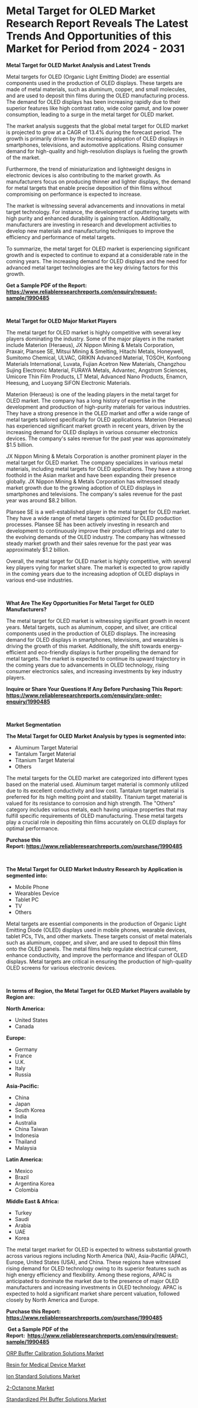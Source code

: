 <p><h1>Metal Target for OLED Market Research Report Reveals The Latest Trends And Opportunities of this Market for Period from 2024 - 2031</h1></p><p><strong>Metal Target for OLED Market Analysis and Latest Trends</strong></p>
<p><p>Metal targets for OLED (Organic Light Emitting Diode) are essential components used in the production of OLED displays. These targets are made of metal materials, such as aluminum, copper, and small molecules, and are used to deposit thin films during the OLED manufacturing process. The demand for OLED displays has been increasing rapidly due to their superior features like high contrast ratio, wide color gamut, and low power consumption, leading to a surge in the metal target for OLED market.</p><p>The market analysis suggests that the global metal target for OLED market is projected to grow at a CAGR of 13.4% during the forecast period. The growth is primarily driven by the increasing adoption of OLED displays in smartphones, televisions, and automotive applications. Rising consumer demand for high-quality and high-resolution displays is fueling the growth of the market.</p><p>Furthermore, the trend of miniaturization and lightweight designs in electronic devices is also contributing to the market growth. As manufacturers focus on producing thinner and lighter displays, the demand for metal targets that enable precise deposition of thin films without compromising on performance is expected to increase.</p><p>The market is witnessing several advancements and innovations in metal target technology. For instance, the development of sputtering targets with high purity and enhanced durability is gaining traction. Additionally, manufacturers are investing in research and development activities to develop new materials and manufacturing techniques to improve the efficiency and performance of metal targets.</p><p>To summarize, the metal target for OLED market is experiencing significant growth and is expected to continue to expand at a considerable rate in the coming years. The increasing demand for OLED displays and the need for advanced metal target technologies are the key driving factors for this growth.</p></p>
<p><strong>Get a Sample PDF of the Report:&nbsp; <a href="https://www.reliableresearchreports.com/enquiry/request-sample/1990485">https://www.reliableresearchreports.com/enquiry/request-sample/1990485</a></strong></p>
<p>&nbsp;</p>
<p><strong>Metal Target for OLED Major Market Players</strong></p>
<p><p>The metal target for OLED market is highly competitive with several key players dominating the industry. Some of the major players in the market include Materion (Heraeus), JX Nippon Mining & Metals Corporation, Praxair, Plansee SE, Mitsui Mining & Smelting, Hitachi Metals, Honeywell, Sumitomo Chemical, ULVAC, GRIKIN Advanced Material, TOSOH, Konfoong Materials International, Luvata, Fujian Acetron New Materials, Changzhou Sujing Electronic Material, FURAYA Metals, Advantec, Angstrom Sciences, Umicore Thin Film Products, LT Metal, Advanced Nano Products, Enamcn, Heesung, and Luoyang SiFON Electronic Materials.</p><p>Materion (Heraeus) is one of the leading players in the metal target for OLED market. The company has a long history of expertise in the development and production of high-purity materials for various industries. They have a strong presence in the OLED market and offer a wide range of metal targets tailored specifically for OLED applications. Materion (Heraeus) has experienced significant market growth in recent years, driven by the increasing demand for OLED displays in various consumer electronics devices. The company's sales revenue for the past year was approximately $1.5 billion.</p><p>JX Nippon Mining & Metals Corporation is another prominent player in the metal target for OLED market. The company specializes in various metal materials, including metal targets for OLED applications. They have a strong foothold in the Asian market and have been expanding their presence globally. JX Nippon Mining & Metals Corporation has witnessed steady market growth due to the growing adoption of OLED displays in smartphones and televisions. The company's sales revenue for the past year was around $8.2 billion.</p><p>Plansee SE is a well-established player in the metal target for OLED market. They have a wide range of metal targets optimized for OLED production processes. Plansee SE has been actively investing in research and development to continuously improve their product offerings and cater to the evolving demands of the OLED industry. The company has witnessed steady market growth and their sales revenue for the past year was approximately $1.2 billion.</p><p>Overall, the metal target for OLED market is highly competitive, with several key players vying for market share. The market is expected to grow rapidly in the coming years due to the increasing adoption of OLED displays in various end-use industries.</p></p>
<p>&nbsp;</p>
<p><strong>What Are The Key Opportunities For Metal Target for OLED Manufacturers?</strong></p>
<p><p>The metal target for OLED market is witnessing significant growth in recent years. Metal targets, such as aluminum, copper, and silver, are critical components used in the production of OLED displays. The increasing demand for OLED displays in smartphones, televisions, and wearables is driving the growth of this market. Additionally, the shift towards energy-efficient and eco-friendly displays is further propelling the demand for metal targets. The market is expected to continue its upward trajectory in the coming years due to advancements in OLED technology, rising consumer electronics sales, and increasing investments by key industry players.</p></p>
<p><strong>Inquire or Share Your Questions If Any Before Purchasing This Report: <a href="https://www.reliableresearchreports.com/enquiry/pre-order-enquiry/1990485">https://www.reliableresearchreports.com/enquiry/pre-order-enquiry/1990485</a></strong></p>
<p>&nbsp;</p>
<p><strong>Market Segmentation</strong></p>
<p><strong>The Metal Target for OLED Market Analysis by types is segmented into:</strong></p>
<p><ul><li>Aluminum Target Material</li><li>Tantalum Target Material</li><li>Titanium Target Material</li><li>Others</li></ul></p>
<p><p>The metal targets for the OLED market are categorized into different types based on the material used. Aluminum target material is commonly utilized due to its excellent conductivity and low cost. Tantalum target material is preferred for its high melting point and stability. Titanium target material is valued for its resistance to corrosion and high strength. The "Others" category includes various metals, each having unique properties that may fulfill specific requirements of OLED manufacturing. These metal targets play a crucial role in depositing thin films accurately on OLED displays for optimal performance.</p></p>
<p><strong>Purchase this Report:&nbsp;<a href="https://www.reliableresearchreports.com/purchase/1990485">https://www.reliableresearchreports.com/purchase/1990485</a></strong></p>
<p>&nbsp;</p>
<p><strong>The Metal Target for OLED Market Industry Research by Application is segmented into:</strong></p>
<p><ul><li>Mobile Phone</li><li>Wearables Device</li><li>Tablet PC</li><li>TV</li><li>Others</li></ul></p>
<p><p>Metal targets are essential components in the production of Organic Light Emitting Diode (OLED) displays used in mobile phones, wearable devices, tablet PCs, TVs, and other markets. These targets consist of metal materials such as aluminum, copper, and silver, and are used to deposit thin films onto the OLED panels. The metal films help regulate electrical current, enhance conductivity, and improve the performance and lifespan of OLED displays. Metal targets are critical in ensuring the production of high-quality OLED screens for various electronic devices.</p></p>
<p>&nbsp;</p>
<p><strong>In terms of Region, the Metal Target for OLED Market Players available by Region are:</strong></p>
<p>
    <p> <strong> North America: </strong>
        <ul>
            <li>United States</li>
            <li>Canada</li>
        </ul>
        </p> 
    <p> <strong> Europe: </strong>
        <ul>
            <li>Germany</li>
            <li>France</li>
            <li>U.K.</li>
            <li>Italy</li>
            <li>Russia</li>
        </ul>
        </p> 
    <p> <strong> Asia-Pacific: </strong>
        <ul>
            <li>China</li>
            <li>Japan</li>
            <li>South Korea</li>
            <li>India</li>
            <li>Australia</li>
            <li>China Taiwan</li>
            <li>Indonesia</li>
            <li>Thailand</li>
            <li>Malaysia</li>
        </ul>
        </p> 
    <p> <strong> Latin America: </strong>
        <ul>
            <li>Mexico</li>
            <li>Brazil</li>
            <li>Argentina Korea</li>
            <li>Colombia</li>
        </ul>
        </p> 
    <p> <strong> Middle East & Africa: </strong>
        <ul>
            <li>Turkey</li>
            <li>Saudi</li>
            <li>Arabia</li>
            <li>UAE</li>
            <li>Korea</li>
        </ul>
    </p>
    </p>
<p><p>The metal target market for OLED is expected to witness substantial growth across various regions including North America (NA), Asia-Pacific (APAC), Europe, United States (USA), and China. These regions have witnessed rising demand for OLED technology owing to its superior features such as high energy efficiency and flexibility. Among these regions, APAC is anticipated to dominate the market due to the presence of major OLED manufacturers and increasing investments in OLED technology. APAC is expected to hold a significant market share percent valuation, followed closely by North America and Europe.</p></p>
<p><strong>Purchase this Report: <a href="https://www.reliableresearchreports.com/purchase/1990485">https://www.reliableresearchreports.com/purchase/1990485</a></strong></p>
<p>&nbsp;<strong>Get a Sample PDF of the Report:&nbsp;&nbsp;<a href="https://www.reliableresearchreports.com/enquiry/request-sample/1990485">https://www.reliableresearchreports.com/enquiry/request-sample/1990485</a></strong></p>
<p><strong></strong></p>
<p><p><a href="https://github.com/aliciawhite5576/Market-Research-Report-List-2/blob/main/orp-buffer-calibration-solutions-market.md">ORP Buffer Calibration Solutions Market</a></p><p><a href="https://github.com/kipkeeva/Market-Research-Report-List-2/blob/main/resin-for-medical-device-market.md">Resin for Medical Device Market</a></p><p><a href="https://github.com/marloy8/Market-Research-Report-List-2/blob/main/ion-standard-solutions-market.md">Ion Standard Solutions Market</a></p><p><a href="https://github.com/mahnoor2003/Market-Research-Report-List-2/blob/main/2-octanone-market.md">2-Octanone Market</a></p><p><a href="https://github.com/provorikovar/Market-Research-Report-List-2/blob/main/standardized-ph-buffer-solutions-market.md">Standardized PH Buffer Solutions Market</a></p></p>